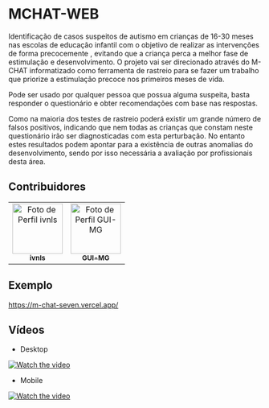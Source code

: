 
# MCHAT-WEB

Identificação de casos suspeitos de autismo em crianças de 16-30 meses nas escolas de
educação infantil com o objetivo de realizar as intervenções de forma precocemente , evitando que a
criança perca a melhor fase de estimulação e desenvolvimento. O projeto vai ser direcionado através
do M-CHAT informatizado como ferramenta de rastreio para se fazer um trabalho que priorize a
estimulação precoce nos primeiros meses de vida.

Pode ser usado por qualquer pessoa que possua alguma suspeita, basta responder o questionário e obter recomendações com base nas respostas.

Como na maioria dos testes de rastreio poderá existir um grande número de falsos positivos, indicando que nem todas as crianças que constam neste questionário irão ser diagnosticadas com esta perturbação. No entanto estes resultados podem apontar para a existência de outras anomalias do desenvolvimento, sendo por isso necessária a avaliação por profissionais desta área.


## Contribuidores

<table>
  <tr>
    <td align="center">
      <a href="https://github.com/ivnls">
        <img src="https://avatars.githubusercontent.com/u/165328590?v=4" width="100px;" alt="Foto de Perfil ivnls"/>
        <br />
        <sub><b>ivnls</b></sub>
      </a>
    </td>
    <td align="center">
      <a href="ttps://github.com/GUI-MG">
        <img src="https://avatars.githubusercontent.com/u/171104484?v=4" width="100px;" alt="Foto de Perfil GUI-MG"/>
        <br />
        <sub><b>GUI-MG</b></sub>
      </a>
    </td>
  </tr>
</table>


## Exemplo

https://m-chat-seven.vercel.app/

## Vídeos

- Desktop

[![Watch the video](https://i9.ytimg.com/vi/KoQrETijeS8/mqdefault.jpg?sqp=CMzT38MG-oaymwEmCMACELQB8quKqQMa8AEB-AHUBoAC4AOKAgwIABABGEEgUShlMA8=&rs=AOn4CLBN7_ojwjeKYx7DRDBqkAP3TkJ8yw)](https://youtu.be/KoQrETijeS8)

- Mobile

[![Watch the video](https://i9.ytimg.com/vi/d6uI9qcw4Cs/mq2.jpg?sqp=CKjf38MG-oaymwEoCMACELQB8quKqQMcGADwAQH4AYwDgALWBooCDAgAEAEYQiBQKGUwDw%3D%3D&rs=AOn4CLDGRFR7mrXAblHxrucTJgJbGEVWwA&retry=2)](https://youtube.com/shorts/d6uI9qcw4Cs)







